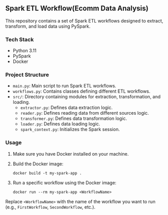 ## Spark ETL Workflow(Ecomm Data Analysis)

This repository contains a set of Spark ETL workflows designed to extract, transform, and load data using PySpark.

### Tech Stack

- Python 3.11
- PySpark
- Docker

### Project Structure

- `main.py`: Main script to run Spark ETL workflows.
- `workflows.py`: Contains classes defining different ETL workflows.
- `src/`: Directory containing modules for extraction, transformation, and loading.
    - `extractor.py`: Defines data extraction logic.
    - `reader.py`: Defines reading data from different sources logic.
    - `transformer.py`: Defines data transformation logic.
    - `loader.py`: Defines data loading logic.
    - `spark_context.py`: Initializes the Spark session.

### Usage

1. Make sure you have Docker installed on your machine.
2. Build the Docker image:

    ```
    docker build -t my-spark-app .
    ```

3. Run a specific workflow using the Docker image:

    ```
    docker run --rm my-spark-app <WorkflowName>
    ```

Replace `<WorkflowName>` with the name of the workflow you want to run (e.g., `FirstWorkflow`, `SecondWorkflow`, etc.).
